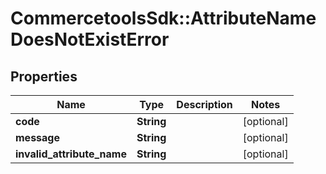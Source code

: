 # CommercetoolsSdk::AttributeNameDoesNotExistError

## Properties
Name | Type | Description | Notes
------------ | ------------- | ------------- | -------------
**code** | **String** |  | [optional] 
**message** | **String** |  | [optional] 
**invalid_attribute_name** | **String** |  | [optional] 

